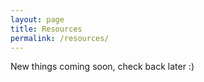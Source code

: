 ```yaml
---
layout: page
title: Resources
permalink: /resources/
---
```


New things coming soon, check back later :)
